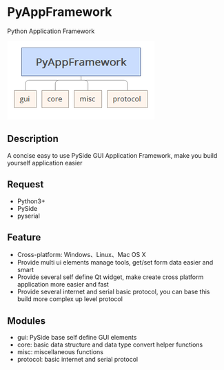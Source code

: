 PyAppFramework
========

Python Application Framework

![PyAppFramewirk chart](chart/PyAppFramework.png)


## Description

A concise easy to use PySide GUI Application Framework, make you build yourself application easier


## Request

- Python3+
- PySide
- pyserial


## Feature
- Cross-platform: Windows、Linux、Mac OS X
- Provide multi ui elements manage tools, get/set form data easier and smart
- Provide several self define Qt widget, make create cross platform application more easier and fast
- Provide several internet and serial basic protocol, you can base this build more complex up level protocol

## Modules

- gui: PySide base self define GUI elements
- core: basic data structure and data type convert helper functions
- misc: miscellaneous functions
- protocol: basic internet and serial protocol




